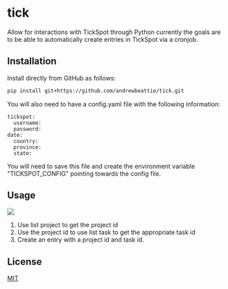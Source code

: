 # tick

Allow for interactions with TickSpot through Python currently the goals are to be able to automatically create entries in TickSpot via a cronjob.

## Installation
Install directly from GitHub as follows:


```bash
pip install git+https://github.com/andrewbeattie/tick.git
```
You will also need to have a config.yaml file with the following information:
```
tickspot:
  username:
  password:
date:
  country:
  province:
  state:
```
You will need to save this file and create the environment variable "TICKSPOT_CONFIG" pointing towards the config file.

## Usage

![](https://i.imgur.com/aapxUnH.png)

1. Use list project to get the project id
2. Use the project id to use list task to get the appropriate task id
3. Create an entry with a project id and task id.

## License
[MIT](https://choosealicense.com/licenses/mit)